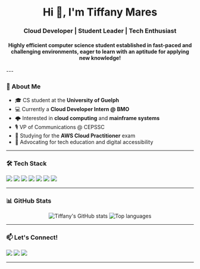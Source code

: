 <!-- GitHub Profile README -->

<h1 align="center">Hi 👋, I'm Tiffany Mares</h1>
<h3 align="center">Cloud Developer | Student Leader | Tech Enthusiast</h3>
<h4 align="center">Highly efficient computer science student established in fast-paced and challenging environments, eager to learn with an aptitude for applying new knowledge!</h4>
---

### 🚀 About Me

- 🎓 CS student at the **University of Guelph**  
- 💻 Currently a **Cloud Developer Intern @ BMO**  
- 🌩️ Interested in **cloud computing** and **mainframe systems**  
- 🎙️ VP of Communications @ CEPSSC  
- 🌱 Studying for the **AWS Cloud Practitioner** exam  
- 🧠 Advocating for tech education and digital accessibility

---

### 🛠️ Tech Stack

<p>
  <img src="https://img.shields.io/badge/-Python-3776AB?style=flat&logo=python&logoColor=white" />
  <img src="https://img.shields.io/badge/-Java-007396?style=flat&logo=java&logoColor=white" />
  <img src="https://img.shields.io/badge/-C-00599C?style=flat&logo=c&logoColor=white" />
  <img src="https://img.shields.io/badge/-Azure-0078D4?style=flat&logo=microsoftazure&logoColor=white" />
  <img src="https://img.shields.io/badge/-Linux-FCC624?style=flat&logo=linux&logoColor=black" />
  <img src="https://img.shields.io/badge/-Jira-0052CC?style=flat&logo=jira&logoColor=white" />
  <img src="https://img.shields.io/badge/-Confluence-172B4D?style=flat&logo=confluence&logoColor=white" />
</p>

---

### 📊 GitHub Stats

<p align="center">
  <img src="https://github-readme-stats.vercel.app/api?username=yourusername&show_icons=true&theme=radical" alt="Tiffany's GitHub stats" />
  <img src="https://github-readme-stats.vercel.app/api/top-langs/?username=yourusername&layout=compact&theme=radical" alt="Top languages" />
</p>

---

### 📫 Let's Connect!

<p>
  <a href="https://www.linkedin.com/in/yourusername/"><img src="https://img.shields.io/badge/LinkedIn-blue?style=flat&logo=linkedin" /></a>
  <a href="mailto:your@email.com"><img src="https://img.shields.io/badge/Email-D14836?style=flat&logo=gmail&logoColor=white" /></a>
  <a href="https://github.com/yourusername"><img src="https://img.shields.io/badge/GitHub-black?style=flat&logo=github&logoColor=white" /></a>
</p>

---

